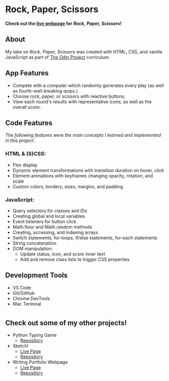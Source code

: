 # Rock, Paper, Scissors
**Check out the [live webpage](https://olkone.github.io/rock-paper-scissors/) for *Rock, Paper, Scissors*!**

## About
My take on *Rock, Paper, Scissors* was created with HTML, CSS, and vanilla JavaScript as part of [The Odin Project](https://www.theodinproject.com/) curriculum.

## App Features
* Compete with a computer which randomly generates every play (as well as fourth-wall-breaking quips.)
* Choose rock, paper, or scissors with reactive buttons.
* View each round's results with representative icons, as well as the overall score.


## Code Features
*The following features were the main concepts I learned and implemented in this project.*

### HTML & (S)CSS:

* Flex display
* Dynamic element transformations with transition duration on hover, click
* Element animations with keyframes changing opacity, rotation, and scale
* Custom colors, borders, sizes, margins, and padding

### JavaScript:
* Query selectors for classes and IDs
* Creating global and local variables
* Event listeners for button click
* Math.floor and Math.random methods
* Creating, accessing, and indexing arrays
* Switch statements, for-loops, if/else statements, for-each statements
* String concatenation
* DOM manipulation:
    * Update status, icon, and score inner text
    * Add and remove class lists to trigger CSS properties

## Development Tools
* VS Code
* Git/GitHub
* Chrome DevTools
* Mac Terminal

# 
## Check out some of my other projects!
* Python Typing Game
    * [Repository](https://github.com/olkone/typing-game)
* Sketch!
    * [Live Page](https://olkone.github.io/sketch/)
    * [Repository](https://github.com/olkone/sketch/)
* Writing Portfolio Webpage
    * [Live Page](https://olkone.github.io/writing-portfolio/)
    * [Repository](https://github.com/olkone/writing-portfolio)